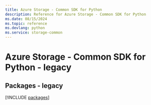 ```yaml
---
title: Azure Storage - Common SDK for Python
description: Reference for Azure Storage - Common SDK for Python
ms.date: 08/15/2024
ms.topic: reference
ms.devlang: python
ms.service: storage-common
---
```

# Azure Storage - Common SDK for Python - legacy
## Packages - legacy
[!INCLUDE [packages](storage---common-index.md)]